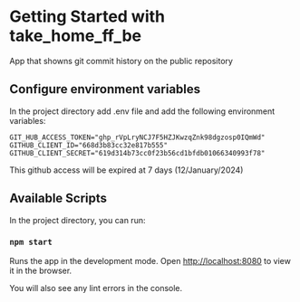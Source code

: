 # Getting Started with take_home_ff_be

App that showns git commit history on the public repository

## Configure environment variables

In the project directory add .env file and add the following environment variables:

```shell
GIT_HUB_ACCESS_TOKEN="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"
GITHUB_CLIENT_ID="668d3b83cc32e817b555"
GITHUB_CLIENT_SECRET="619d314b73cc0f23b56cd1bfdb01066340993f78"
```
This github access will be expired at 7 days (12/January/2024)

## Available Scripts

In the project directory, you can run:

### `npm start`

Runs the app in the development mode.
Open [http://localhost:8080](http://localhost:8080) to view it in the browser.

You will also see any lint errors in the console.